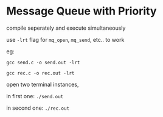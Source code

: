 # Message Queue with Priority

compile seperately and execute simultaneously

use `-lrt` flag for `mq_open`, `mq_send`, etc.. to work 

eg: 

`gcc send.c -o send.out -lrt`

`gcc rec.c -o rec.out -lrt`

open two terminal instances,

in first one: `./send.out`

in second one: `./rec.out`